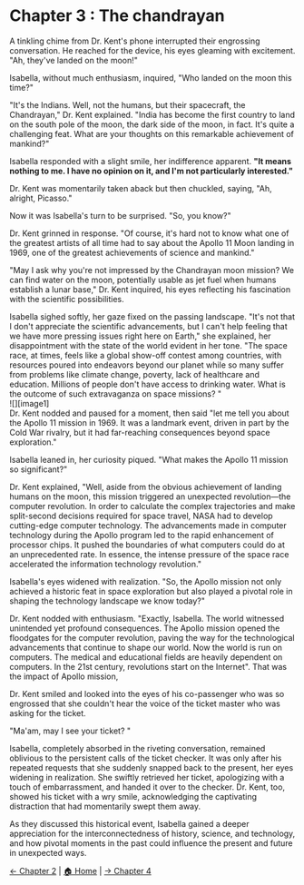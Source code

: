 # Chapter 3 : The chandrayan  
A tinkling chime from Dr. Kent's phone interrupted their engrossing conversation. He reached for the device, his eyes gleaming with excitement. "Ah, they've landed on the moon\!"

Isabella, without much enthusiasm, inquired, "Who landed on the moon this time?"

"It's the Indians. Well, not the humans, but their spacecraft, the Chandrayan," Dr. Kent explained. "India has become the first country to land on the south pole of the moon, the dark side of the moon, in fact. It's quite a challenging feat. What are your thoughts on this remarkable achievement of mankind?"

Isabella responded with a slight smile, her indifference apparent. **"It means nothing to me. I have no opinion on it, and I'm not particularly interested."**

Dr. Kent was momentarily taken aback but then chuckled, saying, "Ah, alright, Picasso."

Now it was Isabella's turn to be surprised. "So, you know?"

Dr. Kent grinned in response. "Of course, it's hard not to know what one of the greatest artists of all time had to say about the Apollo 11 Moon landing in 1969, one of the greatest achievements of science and mankind."

"May I ask why you're not impressed by the Chandrayan moon mission? We can find water on the moon, potentially usable as jet fuel when humans establish a lunar base," Dr. Kent inquired, his eyes reflecting his fascination with the scientific possibilities.

Isabella sighed softly, her gaze fixed on the passing landscape. "It's not that I don't appreciate the scientific advancements, but I can't help feeling that we have more pressing issues right here on Earth," she explained, her disappointment with the state of the world evident in her tone. "The space race, at times, feels like a global show-off contest among countries, with resources poured into endeavors beyond our planet while so many suffer from problems like climate change, poverty, lack of healthcare and education. Millions of people don't have access to drinking water. What is the outcome of such extravaganza on space missions? "  
![][image1]  
Dr. Kent nodded and paused for a moment, then said "let me tell you about the Apollo 11 mission in 1969\. It was a landmark event, driven in part by the Cold War rivalry, but it had far-reaching consequences beyond space exploration."

Isabella leaned in, her curiosity piqued. "What makes the Apollo 11 mission so significant?"

Dr. Kent explained, "Well, aside from the obvious achievement of landing humans on the moon, this mission triggered an unexpected revolution—the computer revolution. In order to calculate the complex trajectories and make split-second decisions required for space travel, NASA had to develop cutting-edge computer technology. The advancements made in computer technology during the Apollo program led to the rapid enhancement of processor chips. It pushed the boundaries of what computers could do at an unprecedented rate. In essence, the intense pressure of the space race accelerated the information technology revolution." 

Isabella's eyes widened with realization. "So, the Apollo mission not only achieved a historic feat in space exploration but also played a pivotal role in shaping the technology landscape we know today?"

Dr. Kent nodded with enthusiasm. "Exactly, Isabella. The world witnessed unintended yet profound consequences. The Apollo mission opened the floodgates for the computer revolution, paving the way for the technological advancements that continue to shape our world. Now the world is run on computers. The medical and educational fields are heavily dependent on computers. In the 21st century, revolutions start on the Internet". That was the impact of Apollo mission, 

Dr. Kent smiled and looked into the eyes of his co-passenger who was so engrossed that she couldn't hear the voice of the ticket master who was asking for the ticket.

"Ma'am, may I see your ticket? "

Isabella, completely absorbed in the riveting conversation, remained oblivious to the persistent calls of the ticket checker. It was only after his repeated requests that she suddenly snapped back to the present, her eyes widening in realization. She swiftly retrieved her ticket, apologizing with a touch of embarrassment, and handed it over to the checker. Dr. Kent, too, showed his ticket with a wry smile, acknowledging the captivating distraction that had momentarily swept them away.

As they discussed this historical event, Isabella gained a deeper appreciation for the interconnectedness of history, science, and technology, and how pivotal moments in the past could influence the present and future in unexpected ways.

[← Chapter 2](Chapter2.md) | [🏠 Home](index.md) | [→ Chapter 4](Chapter4.md)

